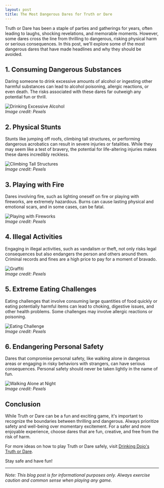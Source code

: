 ```yaml
---
layout: post
title: The Most Dangerous Dares for Truth or Dare
---
```


Truth or Dare has been a staple of parties and gatherings for years, often leading to laughs, shocking revelations, and memorable moments. However, some dares cross the line from thrilling to dangerous, risking physical harm or serious consequences. In this post, we'll explore some of the most dangerous dares that have made headlines and why they should be avoided.

## 1. **Consuming Dangerous Substances**

Daring someone to drink excessive amounts of alcohol or ingesting other harmful substances can lead to alcohol poisoning, allergic reactions, or even death. The risks associated with these dares far outweigh any potential fun or thrill.

![Drinking Excessive Alcohol](https://www.pexels.com/photo/group-of-people-having-wine-toast-1269025/)  
*Image credit: Pexels*

## 2. **Physical Stunts**

Stunts like jumping off roofs, climbing tall structures, or performing dangerous acrobatics can result in severe injuries or fatalities. While they may seem like a test of bravery, the potential for life-altering injuries makes these dares incredibly reckless.

![Climbing Tall Structures](https://www.pexels.com/photo/man-sitting-on-gray-concrete-building-167964/)  
*Image credit: Pexels*

## 3. **Playing with Fire**

Dares involving fire, such as lighting oneself on fire or playing with fireworks, are extremely hazardous. Burns can cause lasting physical and emotional scars, and in some cases, can be fatal.

![Playing with Fireworks](https://www.pexels.com/photo/person-holding-fireworks-1092664/)  
*Image credit: Pexels*

## 4. **Illegal Activities**

Engaging in illegal activities, such as vandalism or theft, not only risks legal consequences but also endangers the person and others around them. Criminal records and fines are a high price to pay for a moment of bravado.

![Graffiti](https://www.pexels.com/photo/person-spraying-paint-on-the-wall-1906826/)  
*Image credit: Pexels*

## 5. **Extreme Eating Challenges**

Eating challenges that involve consuming large quantities of food quickly or eating potentially harmful items can lead to choking, digestive issues, and other health problems. Some challenges may involve allergic reactions or poisoning.

![Eating Challenge](https://www.pexels.com/photo/person-eating-chocolate-cake-291528/)  
*Image credit: Pexels*

## 6. **Endangering Personal Safety**

Dares that compromise personal safety, like walking alone in dangerous areas or engaging in risky behaviors with strangers, can have serious consequences. Personal safety should never be taken lightly in the name of fun.

![Walking Alone at Night](https://www.pexels.com/photo/man-standing-near-lighted-post-lamp-during-night-time-220836/)  
*Image credit: Pexels*

## Conclusion

While Truth or Dare can be a fun and exciting game, it's important to recognize the boundaries between thrilling and dangerous. Always prioritize safety and well-being over momentary excitement. For a safer and more enjoyable experience, choose dares that are fun, creative, and free from the risk of harm.

For more ideas on how to play Truth or Dare safely, visit [Drinking Dojo's Truth or Dare](https://drinkingdojo.com/games/truth-or-dare).

Stay safe and have fun!

---
*Note: This blog post is for informational purposes only. Always exercise caution and common sense when playing any game.*

